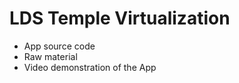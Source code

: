 
LDS Temple Virtualization
===

 
<ul>
<li>App source code</li>
<li>Raw material</li>
<li>Video demonstration of the App</li>
</ul>




